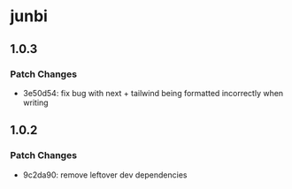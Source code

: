 # junbi

## 1.0.3
### Patch Changes

- 3e50d54: fix bug with next + tailwind being formatted incorrectly when writing

## 1.0.2
### Patch Changes

- 9c2da90: remove leftover dev dependencies
